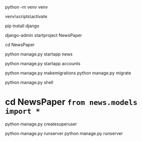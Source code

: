 python -m venv venv

venv\scripts\activate

pip install django

django-admin startproject NewsPaper

cd NewsPaper

python manage.py startapp news

python manage.py startapp accounts

python manage.py makemigrations
python manage.py migrate

python manage.py shell

cd NewsPaper
`from news.models import *`
===================================
python manage.py createsuperuser

python manage.py runserver
python manage.py runserver
